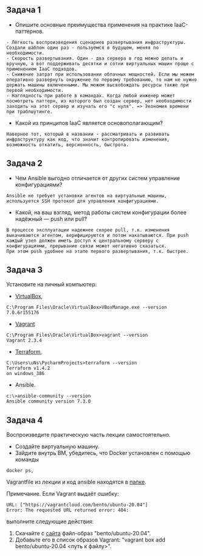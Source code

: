 ## Задача 1- Опишите основные преимущества применения на практике IaaC-паттернов.~~~- Лёгкость воспроизведения сценариев развертывания инфраструктуры. Создали шаблон один раз - пользуемся в будущем, меняя по необходимости.- Скорость развертывания. Один - два сервера в год можно делать и вручную, а вот поддерживать десятки и сотни виртуальных машин проще с применением IaaC подходов.- Снижение затрат при использовании облачных мощностей. Если мы можем оперативно развернуть окружение по первому требованию, то нам не нужно держать машины включенными. Мы можем высвобождать ресурсы также при первой необходимости.- Наглядность при работе в командах. Когда любой инженер может посмотреть паттерн, из которого был создан сервер, нет необходимости заходить на этот сервер и изучать его "с нуля". => Экономия времени при траблшутинге.~~~- Какой из принципов IaaC является основополагающим?~~~Наверное тот, который в названии - рассматривать и развивать инфраструктуру как код, что значит контролировать изменения, возможность откатить, версионность, быстрота. ~~~## Задача 2- Чем Ansible выгодно отличается от других систем управление конфигурациями?~~~Ansible не требует установки агентов на виртуальные машины, используется SSH протокол для управления конфигурациями.~~~- Какой, на ваш взгляд, метод работы систем конфигурации более надёжный — push или pull?~~~В процессе эксплуатации надежнее скорее pull, т.к. изменения выкачиваются агентом, верифицируются и потом накатываются. При push каждый узел должен иметь доступ к центральному серверу с конфигурациями, прерывание связи может негативно сказаться.При этом push удобнее на этапе первого развертывания, т.к. быстрее.~~~## Задача 3Установите на личный компьютер:- [VirtualBox](https://www.virtualbox.org/),```commandlineC:\Program Files\Oracle\VirtualBox>VBoxManage.exe --version7.0.6r155176```- [Vagrant](https://github.com/netology-code/devops-materials)```commandlineC:\Program Files\Oracle\VirtualBox>vagrant --versionVagrant 2.3.4```- [Terraform](https://github.com/netology-code/devops-materials/blob/master/README.md),```commandlineC:\Users\uNs\PycharmProjects>terraform --versionTerraform v1.4.2on windows_386```- Ansible.```commandlinec:\>ansible-community --versionAnsible community version 7.3.0```## Задача 4 Воспроизведите практическую часть лекции самостоятельно.- Создайте виртуальную машину.- Зайдите внутрь ВМ, убедитесь, что Docker установлен с помощью команды```docker ps,```Vagrantfile из лекции и код ansible находятся в [папке](https://github.com/netology-code/virt-homeworks/tree/virt-11/05-virt-02-iaac/src).Примечание. Если Vagrant выдаёт ошибку:```URL: ["https://vagrantcloud.com/bento/ubuntu-20.04"]     Error: The requested URL returned error: 404:```выполните следующие действия:1. Скачайте с [сайта](https://app.vagrantup.com/bento/boxes/ubuntu-20.04) файл-образ "bento/ubuntu-20.04".2. Добавьте его в список образов Vagrant: "vagrant box add bento/ubuntu-20.04 <путь к файлу>".